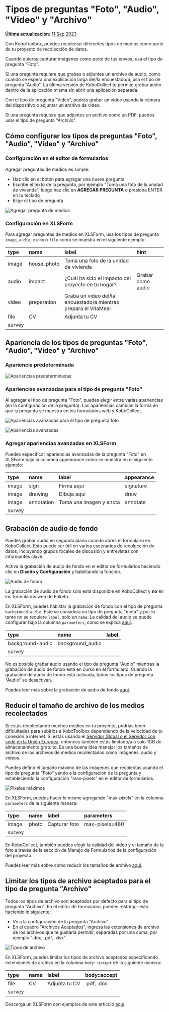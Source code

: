 # Tipos de preguntas "Foto", "Audio", "Video" y "Archivo"
**Última actualización:** <a href="https://github.com/kobotoolbox/docs/blob/27c3e37a283d79de0cbecebbf3a41d5b6ba6d7df/source/photo_audio_video_file.md" class="reference">11 Sep 2023</a>

Con KoboToolbox, puedes recolectar diferentes tipos de medios como parte de tu
proyecto de recolección de datos.

Cuando quieras capturar imágenes como parte de tus envíos, usa el tipo de
pregunta "Foto".

Si una pregunta requiere que grabes o adjuntes un archivo de audio, como cuando
se espera una explicación larga del/la encuestado/a, usa el tipo de pregunta "Audio".
La última versión de KoboCollect te permite grabar audio dentro de la aplicación
misma sin abrir una aplicación separada.

Con el tipo de pregunta "Video", podrás grabar un video usando la
cámara del dispositivo o adjuntar un archivo de video.

Si una pregunta requiere que adjuntes un archivo como un PDF, puedes usar el
tipo de pregunta "Archivo".

## Cómo configurar los tipos de preguntas "Foto", "Audio", "Video" y "Archivo"

### Configuración en el editor de formularios

Agregar preguntas de medios es simple:

- Haz clic en el botón <i class="k-icon k-icon-plus"></i> para agregar una nueva pregunta
- Escribe el texto de la pregunta, por ejemplo "Toma una foto de la unidad de vivienda", luego
  haz clic en **AGREGAR PREGUNTA** o presiona ENTER en tu teclado
- Elige el tipo de pregunta

![Agregar pregunta de medios](images/photo_audio_video_file/add.gif)

### Configuración en XLSForm

Para agregar preguntas de medios en XLSForm, usa los tipos de pregunta `image`, `audio`, `video` o `file`
como se muestra en el siguiente ejemplo:

| type   | name        | label                                                       | hint            |
| :----- | :---------- | :---------------------------------------------------------- | :-------------- |
| image  | house_photo | Toma una foto de la unidad de vivienda                      |                 |
| audio  | impact      | ¿Cuál ha sido el impacto del proyecto en tu hogar?          | Grabar como audio |
| video  | preparation | Graba un video del/la encuestado/a mientras prepara el VitaMeal |                 |
| file   | CV          | Adjunta tu CV                                               |                 |
| survey |

## Apariencia de los tipos de preguntas "Foto", "Audio", "Video" y "Archivo"

### Apariencia predeterminada

![Apariencias predeterminadas](images/photo_audio_video_file/default_appearances.png)

### Apariencias avanzadas para el tipo de pregunta "Foto"

Al agregar el tipo de pregunta "Foto", puedes elegir entre varias
apariencias (en la configuración de la pregunta). Las apariencias cambian la forma en que la
pregunta se muestra en los formularios web y KoboCollect.

![Apariencias avanzadas para el tipo de pregunta foto](images/photo_audio_video_file/advanced_appearances_photo.png)

![Apariencias avanzadas](images/photo_audio_video_file/advanced_appearances.png)

### Agregar apariencias avanzadas en XLSForm

Puedes especificar apariencias avanzadas de la pregunta "Foto" en XLSForm bajo
la columna appearance como se muestra en el siguiente ejemplo:

| type   | name       | label                      | appearance |
| :----- | :--------- | :------------------------- | :--------- |
| image  | sign       | Firma aquí                 | signature  |
| image  | drawing    | Dibuja aquí                | draw       |
| image  | annotation | Toma una imagen y anota    | annotate   |
| survey |

## Grabación de audio de fondo

Puedes grabar audio en segundo plano cuando abres el formulario en KoboCollect.
Esto puede ser útil en varios escenarios de recolección de datos, incluyendo grupos focales
de discusión y entrevistas con informantes clave.

Activa la grabación de audio de fondo en el editor de formularios haciendo clic en **Diseño y
Configuración** y habilitando la función.

![Audio de fondo](images/photo_audio_video_file/background_audio.png)

<p class="note">
  La grabación de audio de fondo solo está disponible en KoboCollect y
  <strong>no</strong> en los formularios web de Enketo.
</p>

En XLSForm, puedes habilitar la grabación de fondo con el tipo de pregunta `background-audio`.
Este se considera un tipo de pregunta "meta" y por lo tanto no se requiere
`label`, solo un `name`. La calidad del audio se puede configurar bajo la
columna `parameters`, como se explica [aquí](recording-interviews.md).

| type             | name             | label |
| :--------------- | :--------------- | :---- |
| background-audio | background_audio |       |
| survey           |

<p class="note">
  No es posible grabar audio usando el tipo de pregunta "Audio" mientras
  la grabación de audio de fondo está en curso en el formulario. Cuando la grabación de audio de
  fondo está activada, todos los tipos de pregunta "Audio" se desactivan.
</p>

Puedes leer más sobre la grabación de audio de fondo
[aquí](recording-interviews.md).

## Reducir el tamaño de archivo de los medios recolectados

Si estás recolectando muchos medios en tu proyecto, podrías tener dificultades
para subirlos a KoboToolbox dependiendo de la velocidad de tu conexión a
internet. Si estás usando el [Servidor Global o el Servidor con sede en la Unión Europea](creating_account.md), entonces también
estás limitado/a a solo 1GB de almacenamiento gratuito. Es una buena idea manejar los
tamaños de archivo de los archivos de medios recolectados como imágenes, audio y videos.

Puedes definir el tamaño máximo de las imágenes que recolectas usando el tipo de pregunta "Foto"
yendo a la configuración de la pregunta y estableciendo la configuración "max-pixels" en
el editor de formularios.

![Píxeles máximos](images/photo_audio_video_file/max-pixels.png)

En XLSForm, puedes hacer lo mismo agregando "max-pixels" en la columna `parameters`
de la siguiente manera:

| type   | name  | label         | parameters     |
| :----- | :---- | :------------ | :------------- |
| image  | photo | Capturar foto | max-pixels=480 |
| survey |

En KoboCollect, también puedes elegir la calidad del video y el tamaño de la foto a través de la
sección de Manejo de Formularios de la configuración del proyecto.

Puedes leer más sobre cómo reducir los tamaños de archivo [aquí](lower_file_size.md).

## Limitar los tipos de archivo aceptados para el tipo de pregunta "Archivo"

Todos los tipos de archivo son aceptados por defecto para el tipo de pregunta "Archivo". En el
editor de formularios puedes restringir esto haciendo lo siguiente:

- Ve a la configuración de la pregunta "Archivo"
- En el cuadro "Archivos Aceptados", ingresa las extensiones de archivo de los archivos que
  te gustaría permitir, separadas por una coma, por ejemplo ".doc, .pdf, .xlsx"

![Tipos de archivo](images/photo_audio_video_file/file_types.png)

En XLSForm, puedes limitar los tipos de archivo aceptados especificando extensiones de archivo
en la columna `body::accept` de la siguiente manera:

| type   | name | label          | body::accept |
| :----- | :--- | :------------- | :----------- |
| file   | CV   | Adjunta tu CV  | .pdf, .doc   |
| survey |

<p class="note">
  Descarga un XLSForm con ejemplos de este artículo
  <a
    download
    class="reference"
    href="./_static/files/photo_audio_video_file/media_question_types.xlsx"
    >aquí</a
  >.
</p>